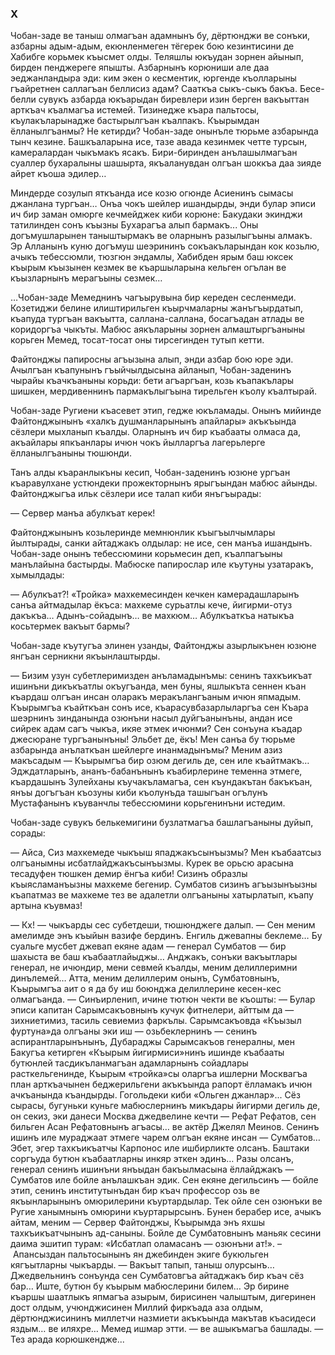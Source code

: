 ### X

Чобан-заде ве таныш олмагъан адамнынъ бу, дёртюнджи ве сонъки, азбарны адым-адым, екюнленмеген тёгерек бою кезинтисини де Хабибге корьмек къысмет олды.
Теляшлы юкъудан зорнен айынып, бирден пенджереге япышты.
Азбарнынъ корюниши але даа эеджанландыра эди: ким экен о кесментик, юргенде къолларыны гъайретнен саллагъан беллисиз адам?
Сааткъа сыкъ-сыкъ бакъа.
Бесе-белли сувукъ азбарда юкъарыдан биревлери изин берген вакъыттан арткъач къалмагъа истемей.
Тизинедже къара пальтосы, къулакъларынадже бастырылгъан къалпакъ.
Къырымдан ёлланылгъанмы?
Не кетирди?
Чобан-заде онынъле тюрьме азбарында тынч кезине.
Башкъаларына исе, тазе авада кезинмек четте турсын, камералардан чыкъмакъ ясакъ.
Бири-биринден анълашылмагъан суаллер бухаралыны шашырта, якъаланувдан олгъан шоккъа даа зияде айрет къоша эдилер…

Миндерде созулып яткъанда исе козю огюнде Асиенинъ сымасы джанлана тургъан…
Онъа чокъ шейлер ишандырды, энди булар эписи ич бир заман омюрге кечмейджек киби корюне: Бакудаки экинджи татилинден сонъ къызны Бухарагъа алып бармакъ...
Оны догъмушларынен таныштырмакъ ве оларнынъ разылыгъыны алмакъ.
Эр Алланынъ куню догъмуш шеэрининъ сокъакъларындан кок козьлю, ачыкъ тебессюмли, тюзгюн эндамлы, Хабибден ярым баш юксек къырым къызынен кезмек ве къаршыларына кельген огълан ве къызларнынъ мерагъыны сезмек…

…Чобан-заде Мемеднинъ чагъырувына бир кереден сесленмеди.
Козетиджи белине илиштирильген къырчмаларны жанъгъырдатып, къапуда тургъан вакъытта, саллана-саллана, босагъадан атлады ве коридоргъа чыкъты.
Мабюс аякъларыны зорнен алмаштыргъаныны корьген Мемед, тосат-тосат оны тирсегинден тутып кетти.

Файтонджы папиросны агъызына алып, энди азбар бою юре эди.
Ачылгъан къапунынъ гъыйчылдысына айланып, Чобан-заденинъ чырайы къачкъаныны корьди: бети агъаргъан, козь къапакълары шишкен, мердивеннинъ пармакълыгъына тирельген къолу къалтырай.

Чобан-заде Ругиени къасевет этип, гедже юкъламады.
Онынъ мийинде Файтонджынынъ «халкъ душманларынынъ апайлары» акъкъында сёзлери мыхланып къалды.
Оларнынъ ич бир къабааты олмаса да, акъайлары япкъанлары ичюн чокъ йылларгъа лагерьлерге ёлланылгъаныны тюшюнди.

Танъ алды къаранлыкъны кесип, Чобан-заденинъ юзюне ургъан къаравулхане устюндеки прожекторнынъ ярыгъындан мабюс айынды.
Файтонджыгъа ильк сёзлери исе талап киби янъгъырады:

— Сервер манъа абулкъат керек!

Файтонджынынъ козьлеринде мемнюнлик къыгъылчымлары йылтырады, санки айтаджакъ олдылар: не исе, сен манъа ишандынъ.
Чобан-заде онынъ тебессюмини корьмесин деп, къалпагъыны манълайына бастырды.
Мабюске папирослар иле къутуны узатаракъ, хымылдады:

— Абулкъат?!
«Тройка» махкемесинден кечкен камерадашларынъ санъа айтмадылар ёкъса: махкеме сурьатлы кече, йигирми-отуз дакъкъа…
Адынъ-сойадынъ… ве махкюм…
Абулкъаткъа натыкъа косьтермек вакъыт бармы?

Чобан-заде къутугъа элинен узанды, Файтонджы азырлыкънен юзюне янгъан серникни якъынлаштырды.

— Бизим узун субетлеримизден анъламадынъмы: сенинъ тахкъикъат ишинъни дикъкъатлы окъугъанда, мен буны, яшлыкъта сеннен къан къардаш олгъан инсан оларакъ меракълангъаным ичюн япмадым.
Къырымгъа къайткъан сонъ исе, къарасувбазарлыларгъа сен Къара шеэрнинъ зинданында озюнъни насыл дуйгъанынъны, андан исе сийрек адам сагъ чыкъа, икяе этмек ичюнми?
Сен сонъуна къадар джесюране тургъанынъны!
Эльбет де, ёкъ!
Мен санъа бу тюрьме азбарында анълаткъан шейлерге инанмадынъмы?
Меним азиз макъсадым — Къырымгъа бир озюм дегиль де, сен иле къайтмакъ…
Эдждатларынъ, ананъ-бабанънынъ къабирлерине теменна этмеге, къардашынъ Зулейханы къучакъламагъа, сен къундакътан бакъкъан, янъы догъгъан къозуны киби къолунъда ташыгъан огълунъ Мустафанынъ къуванчлы тебессюмини корьгенинъни истедим.

Чобан-заде сувукъ белькемигини бузлатмагъа башлагъаныны дуйып, сорады:

— Айса, Сиз махкемеде чыкъыш япаджакъсынъызмы?
Мен къабаатсыз олгъанымны исбатлайджакъсынъызмы.
Курек ве орьсю арасына тесадуфен тюшкен демир ёнгъа киби!
Сизинъ образлы къыясламанъызны махкеме бегенир.
Сумбатов сизинъ агъызынъызны къапатмаз ве махкеме тез ве адалетли олгъаныны хатырлатып, къапу артына къувмаз!

— Кх! — чыкъарды сес субетдеши, тюшюнджеге далып. — Сен меним амелимде энъ къыйын вазифе бердинъ.
Енгиль джевапны беклеме…
Бу суальге мусбет джевап екяне адам — генерал Сумбатов — бир шахыста ве баш къабаатлайыджы…
Анджакъ, сонъки вакъытлары генерал, не ичюндир, мени севмей къалды, меним делиллеримни динълемей…
Атта, меним делиллерим онынъ, Сумбатовнынъ, Къырымгъа аит о я да бу иш боюнджа делиллерине кесен-кес олмагъанда. — Синъирленип, ичине тютюн чекти ве къошты: — Булар эписи капитан Сарымсакъовнынъ кучук фитнелери, айттым да — зихниетимиз, тасиль севиемиз фаркълы.
Сарымсакъовда «Къызыл фуртуна»да олгъаны эки иш — озьбеклернинъ — сенинъ аспирантларынънынъ, Дубараджы Сарымсакъов генералны, мен Бакугъа кетирген «Къырым йигирмиси»нинъ ишинде къабааты бутюнлей тасдикъланмагъан адамларнынъ сойадлары расткельгенинде, Къырым «тройка»сы оларгъа ишлерни Москвагъа план арткъачынен беджерильгени акъкъында рапорт ёлламакъ ичюн ачкъанында къандырды.
Гогольдеки киби «Ольген джанлар»...
Сёз сырасы, бугуньки куньге мабюслернинъ микъдары йигирми дегиль де, он секиз, эки данеси Москва джедвелине кечти — Рефат Рефатов, сен бильген Асан Рефатовнынъ агъасы… ве актёр Джелял Меинов.
Сенинъ ишинъ иле мураджаат этмеге чарем олгъан екяне инсан — Сумбатов…
Эбет, эгер тахкъикъатчы Карпонос иле ишбирликте олсанъ.
Баштаки соргъуда бутюн къабаатларны инкяр эткен эдинъ…
Разы олсанъ, генерал сенинъ ишинъни янъыдан бакъылмасына ёллайджакъ — Сумбатов иле бойле анълашкъан эдик.
Сен екяне дегильсинъ — бойле этип, сенинъ институтынъдан бир къач профессор озь ве якъынларынынъ омюрилерини къуртардылар.
Тек ойле сен озюнъки ве Ругие ханымнынъ омюрини къуртарырсынъ.
Бунен берабер исе, ачыкъ айтам, меним — Сервер Файтонджы, Къырымда энъ яхшы тахкъикъатчынынъ ад-саныны.
Бойле де Сумбатовнынъ маньяк сесини даима эшитип турам: «Исбатлап оламасанъ — озюнъни ат!». – Апансыздан пальтосынынъ ян джебинден экиге букюльген кягъытларны чыкъарды. — Вакъыт тапып, таныш олурсынъ…
Джедвельнинъ сонъунда сен Сумбатовгъа айтаджакъ бир къач сёз бар…
Иште, бутюн бу къырым мабюслерини билем…
Эр бирине къаршы шаатлыкъ япмагъа азырым, бирисинен чалыштым, дигеринен дост олдым, учюнджисинен Миллий фиркъада аза олдым, дёртюнджисининъ миллетчи назмиети акъкъында макътав къасидеси яздым… ве иляхре…
Мемед ишмар этти. — ве ашыкъмагъа башлады. — Тез арада корюшкендже...
